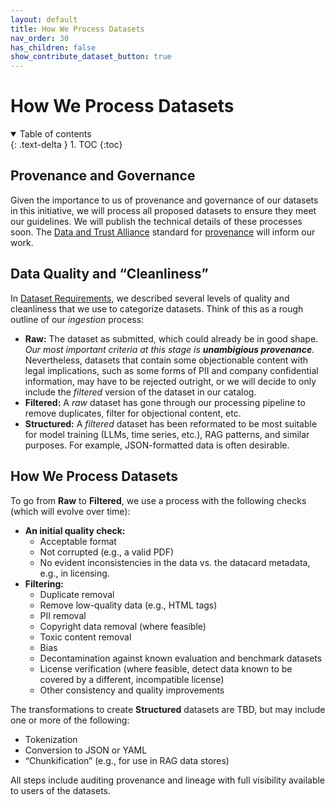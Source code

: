 ```yaml
---
layout: default
title: How We Process Datasets
nav_order: 30
has_children: false
show_contribute_dataset_button: true
---
```


# How We Process Datasets

<details open markdown="block">
  <summary>
    Table of contents
  </summary>
  {: .text-delta }
1. TOC
{:toc}
</details>


## Provenance and Governance

Given the importance to us of provenance and governance of our datasets in this initiative, we will process all proposed datasets to ensure they meet our guidelines. We will publish the technical details of these processes soon. The [Data and Trust Alliance](https://dataandtrustalliance.org/) standard for [provenance](https://dataandtrustalliance.org/work/data-provenance-standards) will inform our work.

## Data Quality and &ldquo;Cleanliness&rdquo;

In [Dataset Requirements]({{site.baseurl}}/dataset-requirements/dataset-requirements), we described several levels of quality and cleanliness that we use to categorize datasets. Think of this as a rough outline of our _ingestion_ process:

* **Raw:** The dataset as submitted, which could already be in good shape. _Our most important criteria at this stage is **unambigious provenance**._ Nevertheless, datasets that contain some objectionable content with legal implications, such as some forms of PII and company confidential information, may have to be rejected outright, or we will decide to only include the _filtered_ version of the dataset in our catalog.
* **Filtered:** A _raw_ dataset has gone through our processing pipeline to remove duplicates, filter for objectional content, etc.
* **Structured:** A _filtered_ dataset has been reformated to be most suitable for model training (LLMs, time series, etc.), RAG patterns, and similar purposes. For example, JSON-formatted data is often desirable. 

## How We Process Datasets

To go from **Raw** to **Filtered**, we use a process with the following checks (which will evolve over time):

* **An initial quality check:**
  * Acceptable format
  * Not corrupted (e.g., a valid PDF)
  * No evident inconsistencies in the data vs. the datacard metadata, e.g., in licensing.
* **Filtering:**
  * Duplicate removal
  * Remove low-quality data (e.g., HTML tags)
  * PII removal
  * Copyright data removal (where feasible)
  * Toxic content removal
  * Bias
  * Decontamination against known evaluation and benchmark datasets
  * License verification (where feasible, detect data known to be covered by a different, incompatible license)
  * Other consistency and quality improvements

The transformations to create **Structured** datasets are TBD, but may include one or more of the following:

* Tokenization
* Conversion to JSON or YAML
* &ldquo;Chunkification&rdquo; (e.g., for use in RAG data stores)

All steps include auditing provenance and lineage with full visibility available to users of the datasets.
